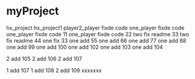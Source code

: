 # myProject
hx_project
hx_project1
player2_player fixde code
one_player fixde code
one_player fixde code 11
one_player fixde code 22
two fix readme 33
two fix readme 44
one fix 33
one add 55
one add 66
one add 77
one add 88
one add 99
one add 100
one add 102
one add 103
one add 104

2 add 105
2 add 106
2 add 107

1 add 107
1 add 108
2 add 109
xxxxxxx